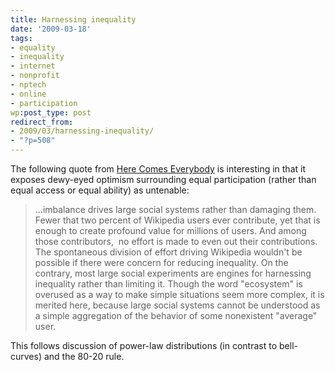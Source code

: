 ```yaml
---
title: Harnessing inequality
date: '2009-03-18'
tags:
- equality
- inequality
- internet
- nonprofit
- nptech
- online
- participation
wp:post_type: post
redirect_from:
- 2009/03/harnessing-inequality/
- "?p=508"
---
```


The following quote from [Here Comes Everybody](http://www.amazon.com/Here-Comes-Everybody-Organizing-Organizations/dp/1594201536) is interesting in that it exposes dewy-eyed optimism surrounding equal participation (rather than equal access or equal ability) as untenable:

> ...imbalance drives large social systems rather than damaging them. Fewer that two percent of Wikipedia users ever contribute, yet that is enough to create profound value for millions of users. And among those contributors,  no effort is made to even out their contributions. The spontaneous division of effort driving Wikipedia wouldn't be possible if there were concern for reducing inequality. On the contrary, most large social experiments are engines for harnessing inequality rather than limiting it. Though the word "ecosystem" is overused as a way to make simple situations seem more complex, it is merited here, because large social systems cannot be understood as a simple aggregation of the behavior of some nonexistent "average" user.

This follows discussion of power-law distributions (in contrast to bell-curves) and the 80-20 rule.
